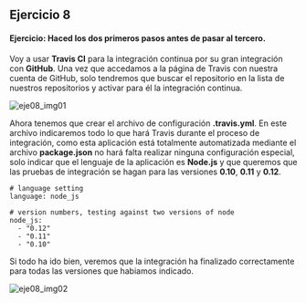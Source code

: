 ## Ejercicio 8

#### Ejercicio: Haced los dos primeros pasos antes de pasar al tercero.

Voy a usar **Travis CI** para la integración continua por su gran integración con **GitHub**. Una vez que accedamos a la página de Travis con nuestra cuenta de GitHub, solo tendremos que buscar el repositorio en la lista de nuestros repositorios y activar para él la integración continua.

![eje08_img01](https://dl.dropboxusercontent.com/s/y50o864yii6sjua/eje08_img01.png)

Ahora tenemos que crear el archivo de configuración **.travis.yml**. En este archivo indicaremos todo lo que hará Travis durante el proceso de integración, como esta aplicación está totalmente automatizada mediante el archivo **package.json** no hará falta realizar ninguna configuración especial, solo indicar que el lenguaje de la aplicación es **Node.js** y que queremos que las pruebas de integración se hagan para las versiones **0.10**, **0.11** y **0.12**.

```
# language setting
language: node_js

# version numbers, testing against two versions of node
node_js:
  - "0.12"
  - "0.11"
  - "0.10"
```

Si todo ha ido bien, veremos que la integración ha finalizado correctamente para todas las versiones que habiamos indicado.

![eje08_img02](https://dl.dropboxusercontent.com/s/9idr9lmzdaw1ad9/eje08_img02.png)
